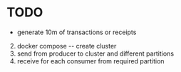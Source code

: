# TODO
+ generate 10m of transactions or receipts
2. docker compose -- create cluster
3. send from producer to cluster and different partitions
4. receive for each consumer from required partition